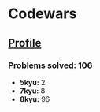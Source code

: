 # Codewars

## [Profile](http://www.codewars.com/users/nhquiroz)

### Problems solved: 106
  
- **5kyu:** 2
- **7kyu:** 8
- **8kyu:** 96
